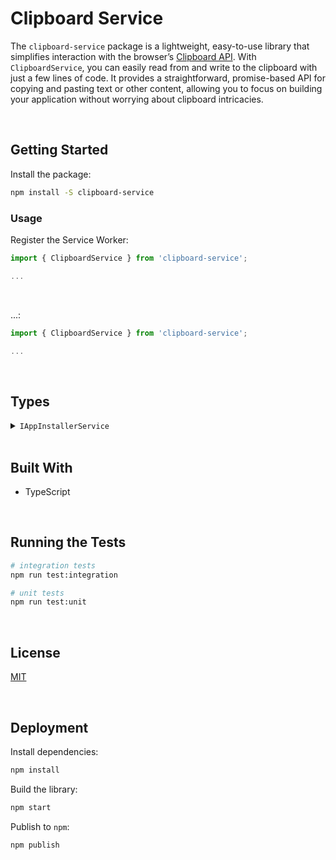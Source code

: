 # Clipboard Service

The `clipboard-service` package is a lightweight, easy-to-use library that simplifies interaction with the browser’s [Clipboard API](https://developer.mozilla.org/en-US/docs/Web/API/Clipboard_API). With `ClipboardService`, you can easily read from and write to the clipboard with just a few lines of code. It provides a straightforward, promise-based API for copying and pasting text or other content, allowing you to focus on building your application without worrying about clipboard intricacies.


</br>

## Getting Started

Install the package:
```bash
npm install -S clipboard-service
```

### Usage

Register the Service Worker:

```typescript
import { ClipboardService } from 'clipboard-service';

...
```

<br/>

...:

```typescript
import { ClipboardService } from 'clipboard-service';

...
```





<br/>

## Types

<details>
  <summary><code>IAppInstallerService</code></summary>
  
  The service in charge of managing the PWA's Installation process.
  ```typescript
  interface IAppInstallerService {
    // properties
    installationPromptOutcome: IInstallationPromptOutcome | undefined;
    appInstalled: boolean | undefined;
    runningInstalledApp: boolean;

    // actions
    canAppBeInstalled: () => boolean;
    installApp: () => Promise<void>;
  }
  ```
</details>





<br/>

## Built With

- TypeScript




<br/>

## Running the Tests

```bash
# integration tests
npm run test:integration

# unit tests
npm run test:unit
```





<br/>

## License

[MIT](https://choosealicense.com/licenses/mit/)





<br/>

## Deployment

Install dependencies:
```bash
npm install
```


Build the library:
```bash
npm start
```


Publish to `npm`:
```bash
npm publish
```
